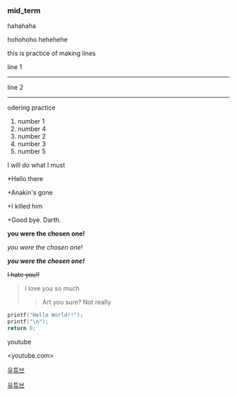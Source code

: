 ### mid_term

hahahaha

hohohoho
hehehehe

this is practice of making lines

line 1

---

line 2

***

odering practice
1. number 1
5. number 4
3. number 2
4. number 3
2. number 5

I will do what I must 

*Hello there

  +Anakin's gone 
  
  +I killed him
  
  +Good bye. Darth. 

**you were the chosen one!**

*you were the chosen one!*

***you were the chosen one!***

~~I hate you!!~~

>I love you so much
>>Art you sure? 
>>Not really

```C
printf("Hello World!!");
printf("\n");
return 0;
```

youtube

<youtube.com>

[유튜브](youtube.com)

[유튜브](youtube.com, "유튜브")

